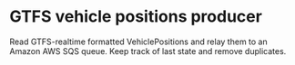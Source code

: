 # GTFS vehicle positions producer

Read GTFS-realtime formatted VehiclePositions and relay them to an Amazon AWS SQS queue.
Keep track of last state and remove duplicates.
